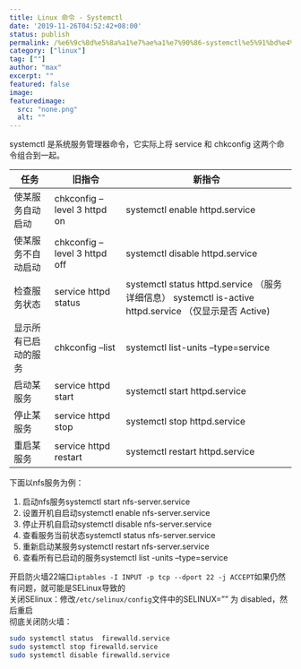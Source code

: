 ```yaml
---
title: Linux 命令 - Systemctl
date: '2019-11-26T04:52:42+08:00'
status: publish
permalink: /%e6%9c%8d%e5%8a%a1%e7%ae%a1%e7%90%86-systemctl%e5%91%bd%e4%bb%a4
category: ["linux"] 
tag: [""]
author: "max"
excerpt: ""
featured: false
image: 
featuredimage:
  src: "none.png"
  alt: ""
---
```

systemctl 是系统服务管理器命令，它实际上将 service 和 chkconfig 这两个命令组合到一起。

<table class="has-fixed-layout"><thead><tr><th>任务</th><th>旧指令</th><th>新指令</th></tr></thead><tbody><tr><td>使某服务自动启动</td><td>chkconfig –level 3 httpd on</td><td>systemctl enable httpd.service</td></tr><tr><td>使某服务不自动启动</td><td>chkconfig –level 3 httpd off</td><td>systemctl disable httpd.service</td></tr><tr><td>检查服务状态</td><td>service httpd status</td><td>systemctl status httpd.service （服务详细信息） systemctl is-active httpd.service （仅显示是否 Active)</td></tr><tr><td>显示所有已启动的服务</td><td>chkconfig –list</td><td>systemctl list-units –type=service</td></tr><tr><td>启动某服务</td><td>service httpd start</td><td>systemctl start httpd.service</td></tr><tr><td>停止某服务</td><td>service httpd stop</td><td>systemctl stop httpd.service</td></tr><tr><td>重启某服务</td><td>service httpd restart</td><td>systemctl restart httpd.service</td></tr></tbody></table>

下面以nfs服务为例：  
1. 启动nfs服务systemctl start nfs-server.service  
2. 设置开机自启动systemctl enable nfs-server.service  
3. 停止开机自启动systemctl disable nfs-server.service  
4. 查看服务当前状态systemctl status nfs-server.service  
5. 重新启动某服务systemctl restart nfs-server.service  
6. 查看所有已启动的服务systemctl list -units –type=service

开启防火墙22端口`iptables -I INPUT -p tcp --dport 22 -j ACCEPT`如果仍然有问题，就可能是SELinux导致的  
关闭SElinux：修改`/etc/selinux/config`文件中的SELINUX=”” 为 disabled，然后重启  
彻底关闭防火墙：

```bash
sudo systemctl status  firewalld.service
sudo systemctl stop firewalld.service
sudo systemctl disable firewalld.service        
```